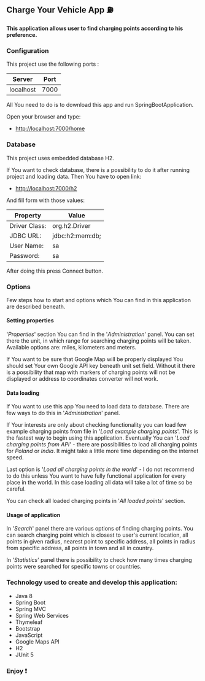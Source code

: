 ## Charge Your Vehicle App :fuelpump:

#### This application allows user to find charging points according to his preference.

### Configuration 

This project use the following ports : 

| Server     | Port |
|------------|------|
| localhost  | 7000 |

All You need to do is to download this app and run SpringBootApplication.

Open your browser and type:

* [http://localhost:7000/home](http://localhost:7000/home)

### Database

This project uses embedded database H2. 

If You want to check database, there is a possibility to do it after running project and loading data.
Then You have to open link:

* [http://localhost:7000/h2](http://localhost:7000/h2)

And fill form with those values:

|   Property   | Value |
|------------|------|
| Driver Class:     | org.h2.Driver |
| JDBC URL:  | jdbc:h2:mem:db; |
| User Name:  | sa |
| Password:   | sa |

After doing this press Connect button.

### Options
Few steps how to start and options which You can find in this application are described beneath.

#### Setting properties
'*Properties*' section You can find in the '*Administration*' panel. You can set there the unit, in which range for searching charging points will be taken. Available options are: miles, kilometers and meters. 

If You want to be sure that Google Map will be properly displayed You should set Your own Google API key beneath unit set field. Without it there is a possibility that map with markers of charging points will not be displayed or address to coordinates converter will not work. 

#### Data loading
If You want to use this app You need to load data to database. There are few ways to do this in '*Administration*' panel. 

If Your interests are only about checking functionality you can load few example charging points from file in '*Load example charging points*'. This is the fastest way to begin using this application. 
Eventually You can '*Load charging points from API*' - there are possibilities to load all charging points for *Poland* or *India*. It might take a little more time depending on the internet speed. 

Last option is '*Load all charging points in the world*' - I do not recommend to do this unless You want to have fully functional application for every place in the world. In this case loading all data will take a lot of time so be careful. 

You can check all loaded charging points in '*All loaded points*' section. 

#### Usage of application
In '*Search*' panel there are various options of finding charging points. You can search charging point which is closest to user's current location, all points in given radius, nearest point to specific address, all points in radius from specific address, all points in town and all in country. 

In '*Statistics*' panel there is possibility to check how many times charging points were searched for specific towns or countries.

### Technology used to create and develop this application: 
- Java 8
- Spring Boot
- Spring MVC
- Spring Web Services
- Thymeleaf
- Bootstrap
- JavaScript
- Google Maps API
- H2
- JUnit 5

### Enjoy :heavy_exclamation_mark:
